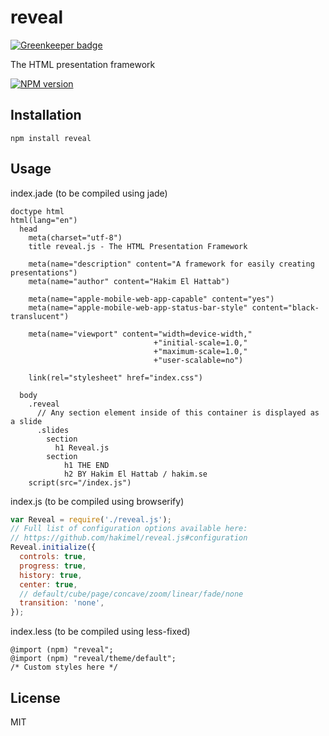 # reveal

[![Greenkeeper badge](https://badges.greenkeeper.io/ForbesLindesay/reveal.svg)](https://greenkeeper.io/)

The HTML presentation framework

[![NPM version](https://img.shields.io/npm/v/reveal.svg)](https://www.npmjs.com/package/reveal)

## Installation

    npm install reveal

## Usage

index.jade (to be compiled using jade)

```jade
doctype html
html(lang="en")
  head
    meta(charset="utf-8")
    title reveal.js - The HTML Presentation Framework

    meta(name="description" content="A framework for easily creating presentations")
    meta(name="author" content="Hakim El Hattab")

    meta(name="apple-mobile-web-app-capable" content="yes")
    meta(name="apple-mobile-web-app-status-bar-style" content="black-translucent")

    meta(name="viewport" content="width=device-width,"
                                +"initial-scale=1.0,"
                                +"maximum-scale=1.0,"
                                +"user-scalable=no")

    link(rel="stylesheet" href="index.css")

  body
    .reveal
      // Any section element inside of this container is displayed as a slide
      .slides
        section
          h1 Reveal.js
        section
            h1 THE END
            h2 BY Hakim El Hattab / hakim.se
    script(src="/index.js")
```

index.js (to be compiled using browserify)

```js
var Reveal = require('./reveal.js');
// Full list of configuration options available here:
// https://github.com/hakimel/reveal.js#configuration
Reveal.initialize({
  controls: true,
  progress: true,
  history: true,
  center: true,
  // default/cube/page/concave/zoom/linear/fade/none
  transition: 'none',
});
```

index.less (to be compiled using less-fixed)

```less
@import (npm) "reveal";
@import (npm) "reveal/theme/default";
/* Custom styles here */
```


## License

  MIT